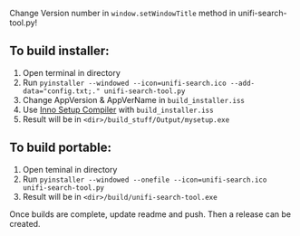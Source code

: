 Change Version number in `window.setWindowTitle` method in unifi-search-tool.py!

## To build installer:

1. Open terminal in directory
2. Run `pyinstaller --windowed --icon=unifi-search.ico --add-data="config.txt;." unifi-search-tool.py`
3. Change AppVersion & AppVerName in `build_installer.iss`
4. Use [Inno Setup Compiler](https://github.com/jrsoftware/issrc) with `build_installer.iss`
5. Result will be in `<dir>/build_stuff/Output/mysetup.exe`

## To build portable:

1. Open teminal in directory
2. Run `pyinstaller --windowed --onefile --icon=unifi-search.ico unifi-search-tool.py`
3. Result will be in `<dir>/build/unifi-search-tool.exe`

Once builds are complete, update readme and push. Then a release can be created.